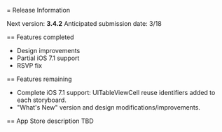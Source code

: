 = Release Information

Next version: **3.4.2**
Anticipated submission date: 3/18

== Features completed
+ Design improvements
+ Partial iOS 7.1 support
+ RSVP fix

== Features remaining
+ Complete iOS 7.1 support: UITableViewCell reuse identifiers added to each storyboard.
+ "What's New" version and design modifications/improvements.

== App Store description
TBD
